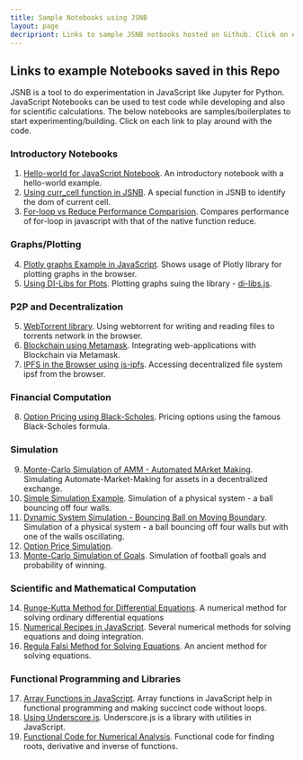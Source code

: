 ```yaml
---
title: Sample Notebooks using JSNB
layout: page
decripriont: Links to sample JSNB notbooks hosted on Github. Click on each link to play around with the code.
---
```

## Links to example Notebooks saved in this Repo
 
JSNB is a tool to do experimentation in JavaScript like Jupyter for Python. JavaScript Notebooks can be used to test code while developing and also for scientific calculations. The below notebooks are samples/boilerplates to start experimenting/building. Click on each link to play around with the code.

### Introductory Notebooks
1. [Hello-world for JavaScript Notebook](https://decentralized-intelligence.com/jsnb/#./examples/Hello-world.jsnb). An introductory notebook with a hello-world example.
2. [Using curr_cell function in JSNB](https://decentralized-intelligence.com/jsnb/#./examples/curr_cell_example.jsnb). A special function in JSNB to identify the dom of current cell.
3. [For-loop vs Reduce Performance Comparision](https://decentralized-intelligence.com/jsnb/#./examples/Timing-experiment.jsnb). Compares performance of for-loop in javascript with that of the native function reduce.

### Graphs/Plotting
4. [Plotly graphs Example in JavaScript](https://decentralized-intelligence.com/jsnb/#./examples/Plotly-Example.jsnb). Shows usage of Plotly library for plotting graphs in the browser.
5. [Using DI-Libs for Plots](https://decentralized-intelligence.com/jsnb/#./examples/DI-Lib-Plots.jsnb). Plotting graphs suing the library - [di-libs.js](https://decentralized-intelligence.com/di-libs).

### P2P and Decentralization
5. [WebTorrent library](https://decentralized-intelligence.com/jsnb/#./examples/WebTorrent-Example.jsnb). Using webtorrent for writing and reading files to torrents network in the browser.
6. [Blockchain using Metamask](https://decentralized-intelligence.com/jsnb/#./examples/Ethereum-Metamask.jsnb). Integrating web-applications with Blockchain via Metamask.
7. [IPFS in the Browser using js-ipfs](https://decentralized-intelligence.com/jsnb/#./examples/IPFS-in-Browser.jsnb). Accessing decentralized file system ipsf from the browser.

### Financial Computation
8. [Option Pricing using Black-Scholes](https://decentralized-intelligence.com/jsnb/#./examples/Black-Scholes.jsnb). Pricing options using the famous Black-Scholes formula.


### Simulation
9. [Monte-Carlo Simulation of AMM - Automated MArket Making](https://decentralized-intelligence.com/jsnb/#./examples/AMM-Simulation.jsnb). Simulating Automate-Market-Making for assets in a decentralized exchange.
10. [Simple Simulation Example](https://decentralized-intelligence.com/jsnb/#./examples/Simple-Simulation.jsnb). Simulation of a physical system - a ball bouncing off four walls.
11. [Dynamic System Simulation - Bouncing Ball on Moving Boundary](https://decentralized-intelligence.com/jsnb/#./examples/Dynamic-Simulation.jsnb). Simulation of a physical system - a ball bouncing off four walls but with one of the walls oscillating.
12. [Option Price Simulation](https://decentralized-intelligence.com/jsnb/#./examples/Black-Scholes-Simulation.jsnb). 
13. [Monte-Carlo Simulation of Goals](https://decentralized-intelligence.com/jsnb/#./examples/Monte-Carlo-Simulation-of-Goals.jsnb). Simulation of football goals and probability of winning.

### Scientific and Mathematical Computation
14. [Runge-Kutta Method for Differential Equations](https://decentralized-intelligence.com/jsnb/#./examples/Runge-Kutta-for-Differential-Equations.jsnb). A numerical method for solving ordinary differential equations
15. [Numerical Recipes in JavaScript](https://decentralized-intelligence.com/jsnb/#./examples/Numerical-Analysis-Recipes.jsnb). Several numerical methods for solving equations and doing integration.
16. [Regula Falsi Method for Solving Equations](https://decentralized-intelligence.com/jsnb/#./examples/Regula-Falsi.jsnb). An ancient method for solving equations. 

### Functional Programming and Libraries
17. [Array Functions in JavaScript](https://decentralized-intelligence.com/jsnb/#./examples/Array-Functions.jsnb). Array functions in JavaScript help in functional programming and making succinct code without loops.
18. [Using Underscore.js](https://decentralized-intelligence.com/jsnb/#./examples/Underscore-JS.jsnb). Underscore.js is a library with utilities in JavaScript. 
19. [Functional Code for Numerical Analysis](https://decentralized-intelligence.com/jsnb/#./examples/Numerical-Analysis-Using-Functional-Paradigm.jsnb). Functional code for finding roots, derivative and inverse of functions.


